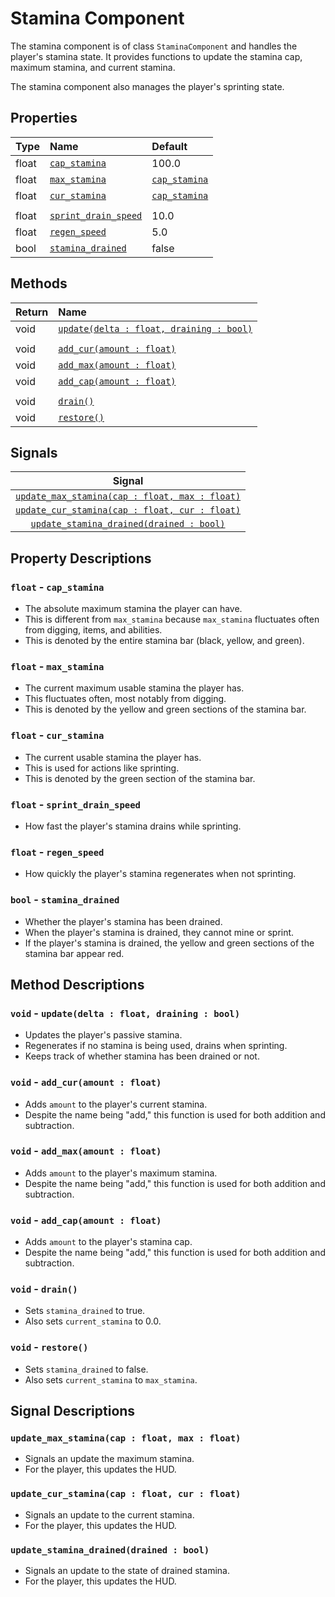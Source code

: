 # Stamina Component

The stamina component is of class `StaminaComponent` and handles the player's stamina state. It provides functions to update the stamina cap, maximum stamina, and current stamina.

The stamina component also manages the player's sprinting state.

## Properties

| Type  | Name                                              | Default                             |
| :---- | :------------------------------------------------ | :---------------------------------- |
| float | [`cap_stamina`](#float-cap_stamina)               | 100.0                               |
| float | [`max_stamina`](#float-max_stamina)               | [`cap_stamina`](#float-cap_stamina) |
| float | [`cur_stamina`](#float-cur_stamina)               | [`cap_stamina`](#float-cap_stamina) |
| | | |
| float | [`sprint_drain_speed`](#float-sprint_drain_speed) | 10.0                                |
| float | [`regen_speed`](#float-regen_speed)               | 5.0                                 |
| bool  | [`stamina_drained`](#bool-stamina_drained)        | false                               |

## Methods

| Return | Name                                                                              |
| :----- | :-------------------------------------------------------------------------------- |
| void   | [`update(delta : float, draining : bool)`](#void-updatedelta-float-draining-bool) |
| | | |
| void   | [`add_cur(amount : float)`](#void-add_curamount-float)                            |
| void   | [`add_max(amount : float)`](#void-add_maxamount-float)                            |
| void   | [`add_cap(amount : float)`](#void-add_capamount-float)                            |
| | | |
| void   | [`drain()`](#void-drain)                                                          |
| void   | [`restore()`](#void-restore)                                                      |

## Signals
| Signal                                                                                     |
|:-----------------------------------------------------------------------------------------: |
| [`update_max_stamina(cap : float, max : float)`](#update_max_staminacap-float-max-float)   |
| [`update_cur_stamina(cap : float, cur : float)`](#update_cur_staminacap-float-cur-float_1) |
| [`update_stamina_drained(drained : bool)`](#update_stamina_draineddrained-bool_1)          |

## Property Descriptions

### `float` - `cap_stamina`
- The absolute maximum stamina the player can have.
- This is different from `max_stamina` because `max_stamina` fluctuates often from digging, items, and abilities.
- This is denoted by the entire stamina bar (black, yellow, and green).

### `float` - `max_stamina`
- The current maximum usable stamina the player has.
- This fluctuates often, most notably from digging.
- This is denoted by the yellow and green sections of the stamina bar.

### `float` - `cur_stamina`
- The current usable stamina the player has.
- This is used for actions like sprinting.
- This is denoted by the green section of the stamina bar.

### `float` - `sprint_drain_speed`
- How fast the player's stamina drains while sprinting.

### `float` - `regen_speed`
- How quickly the player's stamina regenerates when not sprinting.

### `bool` - `stamina_drained`
- Whether the player's stamina has been drained.
- When the player's stamina is drained, they cannot mine or sprint.
- If the player's stamina is drained, the yellow and green sections of the stamina bar appear red.

## Method Descriptions

### `void` - `update(delta : float, draining : bool)`
- Updates the player's passive stamina.
- Regenerates if no stamina is being used, drains when sprinting.
- Keeps track of whether stamina has been drained or not.

### `void` - `add_cur(amount : float)`
- Adds `amount` to the player's current stamina.
- Despite the name being "add," this function is used for both addition and subtraction.

### `void` - `add_max(amount : float)`
- Adds `amount` to the player's maximum stamina.
- Despite the name being "add," this function is used for both addition and subtraction.

### `void` - `add_cap(amount : float)`
- Adds `amount` to the player's stamina cap.
- Despite the name being "add," this function is used for both addition and subtraction.

### `void` - `drain()`
- Sets `stamina_drained` to true.
- Also sets `current_stamina` to 0.0.

### `void` - `restore()`
- Sets `stamina_drained` to false.
- Also sets `current_stamina` to `max_stamina`.

## Signal Descriptions

### `update_max_stamina(cap : float, max : float)`
- Signals an update the maximum stamina.
- For the player, this updates the HUD.

### `update_cur_stamina(cap : float, cur : float)`
- Signals an update to the current stamina.
- For the player, this updates the HUD.

### `update_stamina_drained(drained : bool)`
- Signals an update to the state of drained stamina.
- For the player, this updates the HUD.